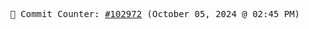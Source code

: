 <p align="center">
    <samp>
        📮 Commit Counter: <a href="https://github.com/Javascript-void0/Javascript-void0/commits/main">#102972</a> (October 05, 2024 @ 02:45 PM)
    </samp>
</p>